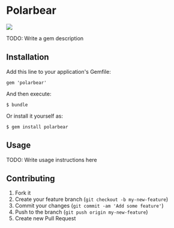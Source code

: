 # Polarbear

<a href="https://codeclimate.com/github/patbonecrusher/polarbear"><img src="https://codeclimate.com/github/patbonecrusher/polarbear.png" /></a>

TODO: Write a gem description

## Installation

Add this line to your application's Gemfile:

    gem 'polarbear'

And then execute:

    $ bundle

Or install it yourself as:

    $ gem install polarbear

## Usage

TODO: Write usage instructions here

## Contributing

1. Fork it
2. Create your feature branch (`git checkout -b my-new-feature`)
3. Commit your changes (`git commit -am 'Add some feature'`)
4. Push to the branch (`git push origin my-new-feature`)
5. Create new Pull Request
